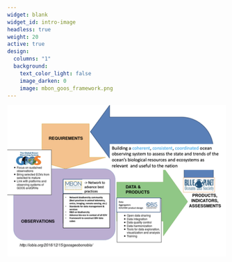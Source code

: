 ```yaml
---
widget: blank
widget_id: intro-image
headless: true
weight: 20
active: true
design:
  columns: "1"
  background:
    text_color_light: false
    image_darken: 0
    image: mbon_goos_framework.png
---
```

![](mbon_goos_framework.png)